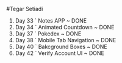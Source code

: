 #Tegar Setiadi

1. Day 33 ` Notes APP ~ DONE
2. Day 34 ` Animated Countdown ~ DONE
3. Day 37 ` Pokedex ~ DONE
4. Day 38 ` Mobile Tab Navigation ~ DONE
5. Day 40 ` Bakcground Boxes ~ DONE
6. Day 42 ` Verify Account UI ~ DONE
